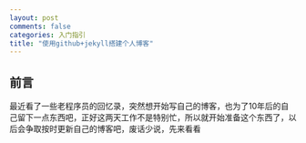 ```yaml
---
layout: post
comments: false
categories: 入门指引
title: "使用github+jekyll搭建个人博客"
---
```


## 前言

最近看了一些老程序员的回忆录，突然想开始写自己的博客，也为了10年后的自己留下一点东西吧，正好这两天工作不是特别忙，所以就开始准备这个东西了，以后会争取按时更新自己的博客吧，废话少说，先来看看
